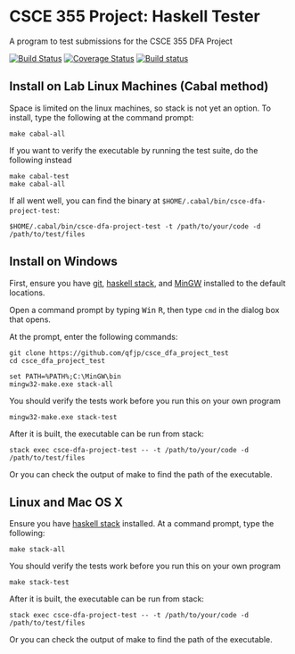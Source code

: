 # CSCE 355 Project: Haskell Tester
A program to test submissions for the CSCE 355 DFA Project

[![Build Status](https://travis-ci.org/qfjp/csce_dfa_project_test.svg?branch=master)](https://travis-ci.org/qfjp/csce_dfa_project_test/)
[![Coverage Status](https://coveralls.io/repos/github/qfjp/csce_dfa_project_test/badge.svg?branch=master)](https://coveralls.io/github/qfjp/csce_dfa_project_test?branch=master)
[![Build status](https://ci.appveyor.com/api/projects/status/5cv1bhk8c24x6bht?svg=true)](https://ci.appveyor.com/project/qfjp/csce-dfa-project-test)

## Install on Lab Linux Machines (Cabal method)

Space is limited on the linux machines, so stack is not yet an option.
To install, type the following at the command prompt:

    make cabal-all

If you want to verify the executable by running the test suite, do the
following instead

    make cabal-test
    make cabal-all

If all went well, you can find the binary at
`$HOME/.cabal/bin/csce-dfa-project-test`:

    $HOME/.cabal/bin/csce-dfa-project-test -t /path/to/your/code -d /path/to/test/files

## Install on Windows

First, ensure you have [git](https://git-scm.com/download/), [haskell
stack](https://docs.haskellstack.org/en/stable/README/), and
[MinGW](http://mingw.org/) installed to the default locations.

Open a command prompt by typing <kbd>Win</kbd> <kbd>R</kbd>, then type
`cmd` in the dialog box that opens.

At the prompt, enter the following commands:

    git clone https://github.com/qfjp/csce_dfa_project_test
    cd csce_dfa_project_test

    set PATH=%PATH%;C:\MinGW\bin
    mingw32-make.exe stack-all

You should verify the tests work before you run this on your own
program

    mingw32-make.exe stack-test

After it is built, the executable can be run from stack:

    stack exec csce-dfa-project-test -- -t /path/to/your/code -d /path/to/test/files

Or you can check the output of make to find the path of the
executable.

## Linux and Mac OS X

Ensure you have [haskell stack](https://docs.haskellstack.org/en/stable/README/)
installed. At a command prompt, type the following:

    make stack-all

You should verify the tests work before you run this on your own
program

    make stack-test

After it is built, the executable can be run from stack:

    stack exec csce-dfa-project-test -- -t /path/to/your/code -d /path/to/test/files

Or you can check the output of make to find the path of the
executable.
